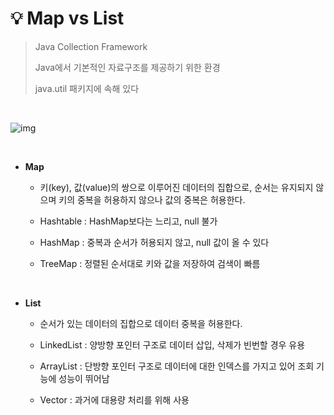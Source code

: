 # 💡 **Map vs List**

> Java Collection Framework
>
> Java에서 기본적인 자료구조를 제공하기 위한 환경
>
> java.util 패키지에 속해 있다

<br>

![img](https://img1.daumcdn.net/thumb/R1280x0/?scode=mtistory2&fname=https%3A%2F%2Fblog.kakaocdn.net%2Fdn%2FcHhmbr%2FbtqwUDHGMOV%2FusCxTFLWrG0iSkJzqdK8WK%2Fimg.png)

<br>

- **Map**

  - 키(key), 값(value)의 쌍으로 이루어진 데이터의 집합으로, 순서는 유지되지 않으며 키의 중복을 허용하지 않으나 값의 중복은 허용한다.

  - Hashtable : HashMap보다는 느리고, null 불가

  - HashMap : 중복과 순서가 허용되지 않고, null 값이 올 수 있다

  - TreeMap : 정렬된 순서대로 키와 값을 저장하여 검색이 빠름

<br>

- **List**

  - 순서가 있는 데이터의 집합으로 데이터 중복을 허용한다.

  - LinkedList : 양방향 포인터 구조로 데이터 삽입, 삭제가 빈번할 경우 유용

  - ArrayList : 단방향 포인터 구조로 데이터에 대한 인덱스를 가지고 있어 조회 기능에 성능이 뛰어남

  - Vector : 과거에 대용량 처리를 위해 사용
